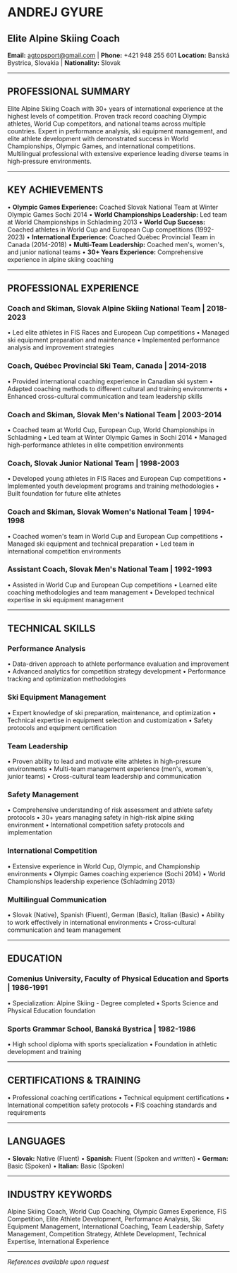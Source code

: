 
# ANDREJ GYURE
## Elite Alpine Skiing Coach

**Email:** agtopsport@gmail.com | **Phone:** +421 948 255 601
**Location:** Banská Bystrica, Slovakia | **Nationality:** Slovak

---

## PROFESSIONAL SUMMARY

Elite Alpine Skiing Coach with 30+ years of international experience at the highest levels of competition. Proven track record coaching Olympic athletes, World Cup competitors, and national teams across multiple countries. Expert in performance analysis, ski equipment management, and elite athlete development with demonstrated success in World Championships, Olympic Games, and international competitions. Multilingual professional with extensive experience leading diverse teams in high-pressure environments.

---

## KEY ACHIEVEMENTS

• **Olympic Games Experience:** Coached Slovak National Team at Winter Olympic Games Sochi 2014
• **World Championships Leadership:** Led team at World Championships in Schladming 2013
• **World Cup Success:** Coached athletes in World Cup and European Cup competitions (1992-2023)
• **International Experience:** Coached Québec Provincial Team in Canada (2014-2018)
• **Multi-Team Leadership:** Coached men's, women's, and junior national teams
• **30+ Years Experience:** Comprehensive experience in alpine skiing coaching

---

## PROFESSIONAL EXPERIENCE

### Coach and Skiman, Slovak Alpine Skiing National Team | 2018-2023
• Led elite athletes in FIS Races and European Cup competitions
• Managed ski equipment preparation and maintenance
• Implemented performance analysis and improvement strategies

### Coach, Québec Provincial Ski Team, Canada | 2014-2018
• Provided international coaching experience in Canadian ski system
• Adapted coaching methods to different cultural and training environments
• Enhanced cross-cultural communication and team leadership skills

### Coach and Skiman, Slovak Men's National Team | 2003-2014
• Coached team at World Cup, European Cup, World Championships in Schladming
• Led team at Winter Olympic Games in Sochi 2014
• Managed high-performance athletes in elite competition environments

### Coach, Slovak Junior National Team | 1998-2003
• Developed young athletes in FIS Races and European Cup competitions
• Implemented youth development programs and training methodologies
• Built foundation for future elite athletes

### Coach and Skiman, Slovak Women's National Team | 1994-1998
• Coached women's team in World Cup and European Cup competitions
• Managed ski equipment and technical preparation
• Led team in international competition environments

### Assistant Coach, Slovak Men's National Team | 1992-1993
• Assisted in World Cup and European Cup competitions
• Learned elite coaching methodologies and team management
• Developed technical expertise in ski equipment management

---

## TECHNICAL SKILLS

### Performance Analysis
• Data-driven approach to athlete performance evaluation and improvement
• Advanced analytics for competition strategy development
• Performance tracking and optimization methodologies

### Ski Equipment Management
• Expert knowledge of ski preparation, maintenance, and optimization
• Technical expertise in equipment selection and customization
• Safety protocols and equipment certification

### Team Leadership
• Proven ability to lead and motivate elite athletes in high-pressure environments
• Multi-team management experience (men's, women's, junior teams)
• Cross-cultural team leadership and communication

### Safety Management
• Comprehensive understanding of risk assessment and athlete safety protocols
• 30+ years managing safety in high-risk alpine skiing environment
• International competition safety protocols and implementation

### International Competition
• Extensive experience in World Cup, Olympic, and Championship environments
• Olympic Games coaching experience (Sochi 2014)
• World Championships leadership experience (Schladming 2013)

### Multilingual Communication
• Slovak (Native), Spanish (Fluent), German (Basic), Italian (Basic)
• Ability to work effectively in international environments
• Cross-cultural communication and team management

---

## EDUCATION

### Comenius University, Faculty of Physical Education and Sports | 1986-1991
• Specialization: Alpine Skiing - Degree completed
• Sports Science and Physical Education foundation

### Sports Grammar School, Banská Bystrica | 1982-1986
• High school diploma with sports specialization
• Foundation in athletic development and training

---

## CERTIFICATIONS & TRAINING

• Professional coaching certifications
• Technical equipment certifications
• International competition safety protocols
• FIS coaching standards and requirements

---

## LANGUAGES

• **Slovak:** Native (Fluent)
• **Spanish:** Fluent (Spoken and written)
• **German:** Basic (Spoken)
• **Italian:** Basic (Spoken)

---

## INDUSTRY KEYWORDS

Alpine Skiing Coach, World Cup Coaching, Olympic Games Experience, FIS Competition, Elite Athlete Development, Performance Analysis, Ski Equipment Management, International Coaching, Team Leadership, Safety Management, Competition Strategy, Athlete Development, Technical Expertise, International Experience

---

*References available upon request*
        